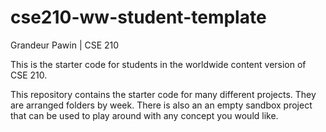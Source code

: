 # cse210-ww-student-template

Grandeur Pawin | CSE 210

This is the starter code for students in the worldwide content version of CSE 210.


This repository contains the starter code for many different projects. They are arranged folders by week. There is also an an empty sandbox project that can be used to play around with any concept you would like.
